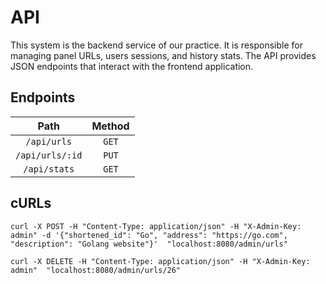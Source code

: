 # API

This system is the backend service of our practice. It is responsible for managing panel URLs, users sessions, and history stats. The API provides JSON endpoints that interact with the frontend application.

## Endpoints

| Path                | Method                         |
|:-------------------:|:------------------------------:|
| `/api/urls`         | `GET`                          |
| `/api/urls/:id`     | `PUT`                          |
| `/api/stats`        | `GET`                          |

## cURLs

```
curl -X POST -H "Content-Type: application/json" -H "X-Admin-Key: admin" -d '{"shortened_id": "Go", "address": "https://go.com", "description": "Golang website"}'  "localhost:8080/admin/urls"

curl -X DELETE -H "Content-Type: application/json" -H "X-Admin-Key: admin"  "localhost:8080/admin/urls/26"
```